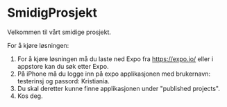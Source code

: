 # SmidigProsjekt

Velkommen til vårt smidige prosjekt.

For å kjøre løsningen:
1. For å kjøre løsningen må du laste ned Expo fra https://expo.io/ eller i appstore kan du søk etter Expo.
2. På iPhone må du logge inn på expo applikasjonen med brukernavn: testerinsj og passord: Kristiania.
3. Du skal deretter kunne finne applikasjonen under "published projects".
4. Kos deg.
